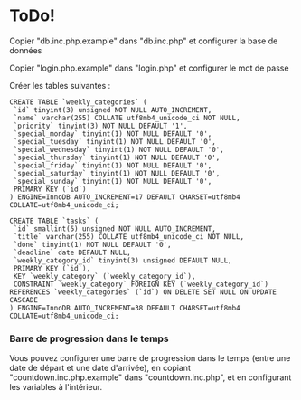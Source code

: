 # ToDo!

Copier "db.inc.php.example" dans "db.inc.php" et configurer la base de données

Copier "login.php.example" dans "login.php" et configurer le mot de passe

Créer les tables suivantes :

```
CREATE TABLE `weekly_categories` (
 `id` tinyint(3) unsigned NOT NULL AUTO_INCREMENT,
 `name` varchar(255) COLLATE utf8mb4_unicode_ci NOT NULL,
 `priority` tinyint(3) NOT NULL DEFAULT '1',
 `special_monday` tinyint(1) NOT NULL DEFAULT '0',
 `special_tuesday` tinyint(1) NOT NULL DEFAULT '0',
 `special_wednesday` tinyint(1) NOT NULL DEFAULT '0',
 `special_thursday` tinyint(1) NOT NULL DEFAULT '0',
 `special_friday` tinyint(1) NOT NULL DEFAULT '0',
 `special_saturday` tinyint(1) NOT NULL DEFAULT '0',
 `special_sunday` tinyint(1) NOT NULL DEFAULT '0',
 PRIMARY KEY (`id`)
) ENGINE=InnoDB AUTO_INCREMENT=17 DEFAULT CHARSET=utf8mb4 COLLATE=utf8mb4_unicode_ci;

CREATE TABLE `tasks` (
 `id` smallint(5) unsigned NOT NULL AUTO_INCREMENT,
 `title` varchar(255) COLLATE utf8mb4_unicode_ci NOT NULL,
 `done` tinyint(1) NOT NULL DEFAULT '0',
 `deadline` date DEFAULT NULL,
 `weekly_category_id` tinyint(3) unsigned DEFAULT NULL,
 PRIMARY KEY (`id`),
 KEY `weekly_category` (`weekly_category_id`),
 CONSTRAINT `weekly_category` FOREIGN KEY (`weekly_category_id`) REFERENCES `weekly_categories` (`id`) ON DELETE SET NULL ON UPDATE CASCADE
) ENGINE=InnoDB AUTO_INCREMENT=38 DEFAULT CHARSET=utf8mb4 COLLATE=utf8mb4_unicode_ci;
```

### Barre de progression dans le temps

Vous pouvez configurer une barre de progression dans le temps (entre une date de départ et une date d'arrivée), en copiant "countdown.inc.php.example" dans "countdown.inc.php", et en configurant les variables à l'intérieur.